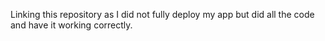 Linking this repository as I did not fully deploy my app but did all the code and have it working correctly.
